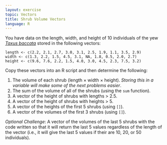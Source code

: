 ```yaml
---
layout: exercise
topic: Vectors
title: Shrub Volume Vectors
language: R
---
```


You have data on the length, width, and height of 10 individuals of the yew
[*Taxus baccata*](https://en.wikipedia.org/wiki/Taxus_baccata) stored in the
following vectors:

```
length <- c(2.2, 2.1, 2.7, 3.0, 3.1, 2.5, 1.9, 1.1, 3.5, 2.9)
width <- c(1.3, 2.2, 1.5, 4.5, 3.1, NA, 1.8, 0.5, 2.0, 2.7)
height <- c(9.6, 7.6, 2.2, 1.5, 4.0, 3.0, 4.5, 2.3, 7.5, 3.2)
```

Copy these vectors into an R script and then determine the following:

1. The volume of each shrub (length × width × height).
   *Storing this in a variable will make some of the next problems easier*.
2. The sum of the volume of all of the shrubs (using the `sum` function).
3. A vector of the height of shrubs with lengths > 2.5.
4. A vector of the height of shrubs with heights > 5.
5. A vector of the heights of the first 5 shrubs (using `[]`).
6. A vector of the volumes of the first 3 shrubs (using `[]`).

*Optional Challenge*: A vector of the volumes of the last 5 shrubs with the code written so that it will return the last 5 values regardless of the length of the vector (i.e., it will give the last 5 values if their are 10, 20, or 50 individuals).